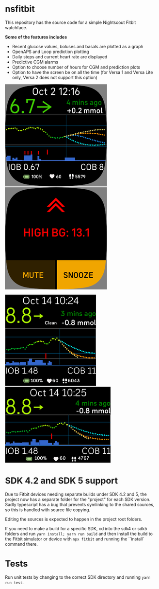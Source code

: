 # nsfitbit

This repository has the source code for a simple Nightscout Fitbit watchface.

**Some of the features includes**

* Recent glucose values, boluses and basals are plotted as a graph
* OpenAPS and Loop prediction plotting
* Daily steps and current heart rate are displayed
* Predictive CGM alarms
* Option to choose number of hours for CGM and prediction plots
* Option to have the screen be on all the time (for Versa 1 and Versa Lite only, Versa 2 does not support this option)

![Screenshot](/screenshots/Screenshot%202020-10-02%20at%2012.16.24.png?raw=true "Screen capture of the watchface")
![Screenshot](/screenshots/Screenshot%202020-10-05%20at%2010.02.26.png?raw=true "Screen capture of the watchface")

![Screenshot](/screenshots/Screenshot%202020-10-14%20at%2010.24.48.png?raw=true "Screen capture of the watchface")
![Screenshot](/screenshots/Screenshot%202020-10-14%20at%2010.25.25.png?raw=true "Screen capture of the watchface")

# SDK 4.2 and SDK 5 support

Due to Fitbit devices needing separate builds under SDK 4.2 and 5, the project now has a separate
folder for the "project" for each SDK version. Sadly typescript has a bug that prevents symlinking
to the shared sources, so this is handled with source file copying.

Editing the sources is expected to happen in the project root folders.

If you need to make a build for a specific SDK, cd into the sdk4 or sdk5 folders and run
``yarn install; yarn run build`` and then install the build to the Fitbit simulator or
device with ``npx fitbit`` and running the ``install` command there.

# Tests

Run unit tests by changing to the correct SDK directory and running ``yarn run test``.
